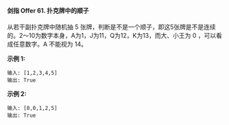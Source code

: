 #### 剑指 Offer 61. 扑克牌中的顺子
从若干副扑克牌中随机抽 5 张牌，判断是不是一个顺子，即这5张牌是不是连续的。2～10为数字本身，A为1，J为11，Q为12，K为13，而大、小王为 0 ，可以看成任意数字。A 不能视为 14。

 

**示例 1:**
```
输入: [1,2,3,4,5]
输出: True
``` 
**示例 2:**
```
输入: [0,0,1,2,5]
输出: True
``` 

```c++

```
